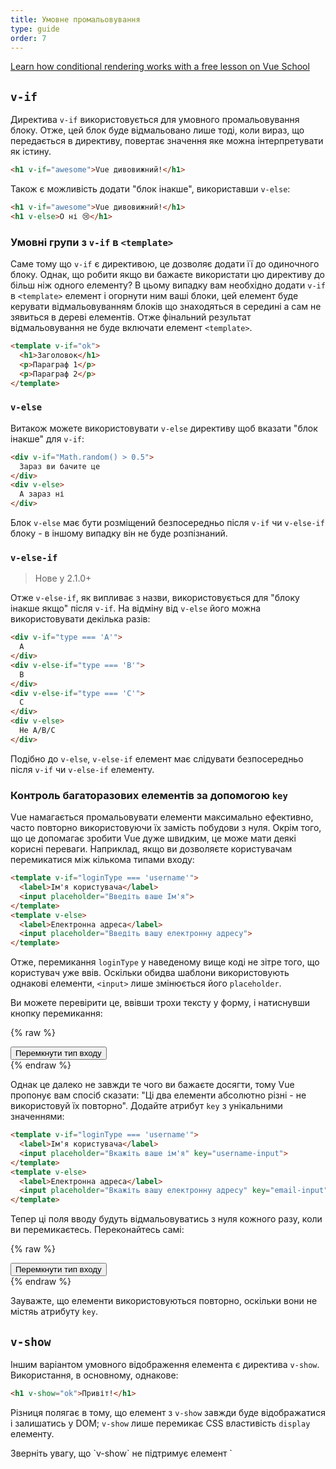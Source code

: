 ```yaml
---
title: Умовне промальовування
type: guide
order: 7
---
```


<div class="vueschool"><a href="https://vueschool.io/lessons/vuejs-conditionals?friend=vuejs" target="_blank" rel="sponsored noopener" title="Learn how conditional rendering works with Vue School">Learn how conditional rendering works with a free lesson on Vue School</a></div>

## `v-if`

Директива `v-if` використовується для умовного промальовування блоку. Отже, цей блок буде відмальовано лише тоді, коли вираз, що передається в директиву, повертає значення яке можна інтерпретувати як істину.

``` html
<h1 v-if="awesome">Vue дивовижний!</h1>
```

Також є можливість додати "блок інакше", використавши `v-else`:

``` html
<h1 v-if="awesome">Vue дивовижний!</h1>
<h1 v-else>О ні 😢</h1>
```

### Умовні групи з `v-if` в `<template>`

Саме тому що `v-if` є директивою, це дозволяє додати її до одиночного блоку. Однак, що робити якщо ви бажаєте використати цю директиву до більш ніж одного елементу? В цьому випадку вам необхідно додати `v-if` в `<template>` елемент і огорнути ним ваші блоки, цей елемент буде керувати відмальовуванням блоків що знаходяться в середині а сам не зявиться в дереві елементів. Отже фінальний результат відмальовування не буде включати елемент `<template>`.

``` html
<template v-if="ok">
  <h1>Заголовок</h1>
  <p>Параграф 1</p>
  <p>Параграф 2</p>
</template>
```

### `v-else`

Витакож можете використовувати `v-else` директиву щоб вказати "блок інакше" для `v-if`:

``` html
<div v-if="Math.random() > 0.5">
  Зараз ви бачите це
</div>
<div v-else>
  А зараз ні
</div>
```

Блок `v-else` має бути розміщений безпосередньо після `v-if` чи `v-else-if` блоку - в іншому випадку він не буде розпізнаний.

### `v-else-if`

> Нове у 2.1.0+

Отже `v-else-if`, як випливає з назви, використовується для "блоку інакше якщо" після `v-if`. На відміну від `v-else` його можна використовувати декілька разів:

```html
<div v-if="type === 'A'">
  A
</div>
<div v-else-if="type === 'B'">
  B
</div>
<div v-else-if="type === 'C'">
  C
</div>
<div v-else>
  Не A/B/C
</div>
```

Подібно до `v-else`, `v-else-if` елемент має слідувати безпосередньо після `v-if` чи `v-else-if` елементу.

### Контроль багаторазових елементів за допомогою `key`

Vue намагається промальовувати елементи максимально ефективно, часто повторно використовуючи їх замість побудови з нуля. Окрім того, що це допомагає зробити Vue дуже швидким, це може мати деякі корисні переваги. Наприклад, якщо ви дозволяєте користувачам перемикатися між кількома типами входу:

``` html
<template v-if="loginType === 'username'">
  <label>Ім'я користувача</label>
  <input placeholder="Введіть ваше Ім'я">
</template>
<template v-else>
  <label>Електронна адреса</label>
  <input placeholder="Введіть вашу електронну адресу">
</template>
```

Отже, перемикання `loginType` у наведеному вище коді не зітре того, що користувач уже ввів. Оскільки обидва шаблони використовують однакові елементи, `<input>` лише змінюється його `placeholder`.

Ви можете перевірити це, ввівши трохи тексту у форму, і натиснувши кнопку перемикання:

{% raw %}
<div id="no-key-example" class="demo">
  <div>
    <template v-if="loginType === 'username'">
      <label>Ім'я користувача</label>
      <input placeholder="Введіть ваше Ім'я">
    </template>
    <template v-else>
      <label>Електронна адреса</label>
      <input placeholder="Введіть вашу електронну адресу">
    </template>
  </div>
  <button @click="toggleLoginType">Перемкнути тип входу</button>
</div>
<script>
new Vue({
  el: '#no-key-example',
  data: {
    loginType: 'username'
  },
  methods: {
    toggleLoginType: function () {
      return this.loginType = this.loginType === 'username' ? 'email' : 'username'
    }
  }
})
</script>
{% endraw %}

Однак це далеко не завжди те чого ви бажаєте досягти, тому Vue пропонує вам спосіб сказати: "Ці два елементи абсолютно різні - не використовуй їх повторно". Додайте атрибут `key` з унікальними значеннями:

``` html
<template v-if="loginType === 'username'">
  <label>Ім'я користувача</label>
  <input placeholder="Вкажіть ваше ім'я" key="username-input">
</template>
<template v-else>
  <label>Електронна адреса</label>
  <input placeholder="Вкажіть вашу електронну адресу" key="email-input">
</template>
```

Тепер ці поля вводу будуть відмальовуватись з нуля кожного разу, коли ви перемикаєтесь. Переконайтесь самі:

{% raw %}
<div id="key-example" class="demo">
  <div>
    <template v-if="loginType === 'username'">
      <label>Ім'я користувача</label>
      <input placeholder="Вкажіть ваше ім'я" key="username-input">
    </template>
    <template v-else>
      <label>Електронна адреса</label>
      <input placeholder="Вкажіть вашу електронну адресу" key="email-input">
    </template>
  </div>
  <button @click="toggleLoginType">Перемкнути тип входу</button>
</div>
<script>
new Vue({
  el: '#key-example',
  data: {
    loginType: 'username'
  },
  methods: {
    toggleLoginType: function () {
      return this.loginType = this.loginType === 'username' ? 'email' : 'username'
    }
  }
})
</script>
{% endraw %}

Зауважте, що елементи <label> використовуються повторно, оскільки вони не містяь атрибуту `key`.

## `v-show`

Іншим варіантом умовного відображення елемента є директива `v-show`. Використання, в основному, однакове:

``` html
<h1 v-show="ok">Привіт!</h1>
```

Різниця полягає в тому, що елемент з `v-show` завжди буде відображатися і залишатись у DOM; `v-show` лише перемикає CSS властивість `display` елементу.

<p class="tip">Зверніть увагу, що `v-show` не підтримує елемент `<template>`, а також не працює з `v-else`.</p>

## `v-if` vs `v-show`

`v-if` - це "справжнє умовне промальовування", оскільки воно забезпечує належне знищення та повторне створення елментів та дочірніх компонентів усередині умовного блоку, коли перемикається умова промальовування.

`v-if` також **лінива**: якщо умова хибна при початковому промальовуванні, нічого не відбувається - умовний блок не відображатиметься, поки умова вперше не стане істинною.

Для порівняння, `v-show` набагато простіший - елемент завжди промальвується незалежно від початкових умов, з перемиканням CSS властивості `display`.

Взагалі кажучи, у `v-if` вищі витрати на перемикання, тоді як у `v-show` вищі початкові витрати на промальовування. Тому слід віддати перевагу «v-show», якщо вам потрібно щось дуже часто перемикати, та «v-if», якщо стан навряд чи зміниться під час виконання.

Також слід зауважити, що у випадку використання `v-if` при перемиканні стану всі ввденні користувацькі дані будуть знищені.

## `v-if` with `v-for`

<p class="tip">Використовувати `v-if` та` v-for` разом **не рекомендується**. Перегляньте [style guide](/v2/style-guide/#Avoid-v-if-with-v-for-essential) для довідки.</p>

При використанні разом із `v-if`, `v-for` має вищий пріоритет, ніж `v-if`. Перегляньте <a href="../guide/list.html#v-for-with-v-if">промальовування списків</a> для довідки.
